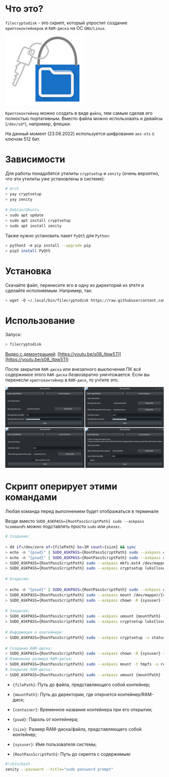# Что это?

`filecryptodisk` - это скрипт, который упростит создание `криптоконтейнеров` и `RAM-диска` на ОС `GNU/Linux`.

![](./imgsrc/ico.png)

`Криптоконтейнер` можно создать в виде `файла`, тем самым сделав его полностью портативным. Вместо файла можно использовать и девайсы (`/dev/sd*`), например, флешки.

На данный момент (23.06.2022) используется шифрование `aes-xts` с ключом 512 бит.

# Зависимости

Для работы понадобятся утилиты `cryptsetup` и `zenity` (очень вероятно, что эти утилиты уже установлены в системе):

``` bash
# Arch
> yay cryptsetup
> yay zenity

# Debian/Ubuntu
> sudo apt update
> sudo apt install cryptsetup
> sudo apt install zenity
```

Также нужно установить пакет `PyQt5` для `Python`:

``` bash
> python3 -m pip install --upgrade pip
> pip3 install PyQt5
```

# Установка

Скачайте файл, перенесите его в одну из директорий из `$PATH` и сделайте исполняемым. Например, так:

``` bash
> wget -O ~/.local/bin/filecryptodisk https://raw.githubusercontent.com/The220th/filecryptodisk/main/filecryptodisk && chmod u+x ~/.local/bin/filecryptodisk
```

# Использование

Запуск:

``` bash
> filecryptodisk
```

[Видео с демонтрацией](https://youtu.be/s08_ltpw5TI): [https://youtu.be/s08_ltpw5TI](https://youtu.be/s08_ltpw5TI)

После закрытия `RAM-диска` или внезапного выключения ПК всё содержимое этого `RAM-диска` безвозвратно уничтожается. Если вы перенесли `криптоконтейнер` в `RAM-диск`, то учтите это.

![](./imgsrc/example.png)

# Скрипт оперирует этими командами

Любая команда перед выполнением будет отображаться в терминале

Везде вместо `SUDO_ASKPASS={RootPassScriptPath} sudo --askpass %command%` можно подставлять просто `sudo` или `pkexec`.

``` bash
# Создание:

> dd if=/dev/zero of={filePath} bs=1M count={size} && sync
> echo -n "{pswd}" | SUDO_ASKPASS={RootPassScriptPath} sudo --askpass cryptsetup luksFormat {filePath} -
> echo -n "{pswd}" | SUDO_ASKPASS={RootPassScriptPath} sudo --askpass cryptsetup luksOpen {filePath} {conRndName} -
> SUDO_ASKPASS={RootPassScriptPath} sudo --askpass mkfs.ext4 /dev/mapper/{conRndName}
> SUDO_ASKPASS={RootPassScriptPath} sudo --askpass cryptsetup luksClose {conRndName}

# Открытие:

> echo -n "{pswd}" | SUDO_ASKPASS={RootPassScriptPath} sudo --askpass cryptsetup luksOpen {filePath} {container} -
> SUDO_ASKPASS={RootPassScriptPath} sudo --askpass mount /dev/mapper/{container} {mountPath}
> SUDO_ASKPASS={RootPassScriptPath} sudo --askpass chown -R {sysuser} {mountPath}

# Закрытие:
> SUDO_ASKPASS={RootPassScriptPath} sudo --askpass umount {mountPath}
> SUDO_ASKPASS={RootPassScriptPath} sudo --askpass cryptsetup luksClose {container}

# Информация о контейнере:
> SUDO_ASKPASS={RootPassScriptPath} sudo --askpass cryptsetup -v status {container}

# Создание RAM-диска:
> SUDO_ASKPASS={RootPassScriptPath} sudo --askpass chown -R {sysuser} {mountPath}
# Изменение размера RAM-диска:
> SUDO_ASKPASS={RootPassScriptPath} sudo --askpass mount -t tmpfs -o remount,size={size}M tmpfs {mountPath}
# Закрытие RAM-диска:
> SUDO_ASKPASS={RootPassScriptPath} sudo --askpass umount {mountPath}
```

- `{filePath}`: Путь до файла, представляющего собой контейнер;

- `{mountPath}`: Путь до директории, где откроется контейнер/RAM-диск;

- `{container}`: Временное название контейнера при его открытии;

- `{pswd}`: Пароль от контейнера;

- `{size}`: Размер RAM-диска/файла, представляющего собой контейнер;

- `{sysuser}`: Имя пользователя системы;

- `{RootPassScriptPath}`: Путь до скрипта с содержимым:

``` bash
#!/bin/bash
zenity --password --title="sudo password prompt"
```